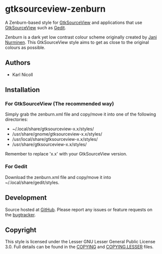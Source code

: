 # gtksourceview-zenburn

A Zenburn-based style for [GtkSourceView](http://projects.gnome.org/gtksourceview/) and applications that use [GtkSourceView](http://projects.gnome.org/gtksourceview/) such as [Gedit](http://projects.gnome.org/gedit/).

Zenburn is a dark yet low contrast colour scheme originally created by [Jani Nurminen](http://slinky.imukuppi.org/). This GtkSourceView style aims to get as close to the original colours as possible.

## Authors

* Karl Nicoll

## Installation

### For GtkSourceView (The recommended way)

Simply grab the zenburn.xml file and copy/move it into one of the following directories:

* ~/.local/share/gtksourceview-x.x/styles/
* /usr/share/gnome/gtksourceview-x.x/styles/
* /usr/local/share/gtksourceview-x.x/styles/
* /usr/share/gtksourceview-x.x/styles/

Remember to replace 'x.x' with your GtkSourceView version.

### For Gedit

Download the zenburn.xml file and copy/move it into ~/.local/share/gedit/styles.

## Development

Source hosted at [GitHub](https://github.com/karlnicoll/zenburn-gtksourceview).
Please report any issues or feature requests on the [bugtracker](https://github.com/karlnicoll/zenburn-gtksourceview/issues).

## Copyright

This style is licensed under the Lesser GNU Lesser General Public License 3.0. Full details can be found in the [COPYING](https://github.com/karlnicoll/zenburn-gtksourceview/blob/master/COPYING) and [COPYING.LESSER](https://github.com/karlnicoll/zenburn-gtksourceview/blob/master/COPYING.LESSER) files.
